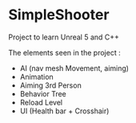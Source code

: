 # SimpleShooter
Project to learn Unreal 5 and C++

The elements seen in the project :
- AI (nav mesh Movement, aiming)
- Animation
- Aiming 3rd Person
- Behavior Tree
- Reload Level
- UI (Health bar + Crosshair)
